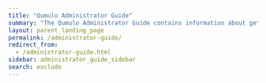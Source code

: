 ```yaml
---
title: "Qumulo Administrator Guide"
summary: "The Qumulo Administrator Guide contains information about getting started with, upgrading, and configuring Qumulo Core; working with the Web UI and <code>qq</code> CLI; protecting and moving your data; and working with file system protocols."
layout: parent_landing_page
permalink: /administrator-guide/
redirect_from:
  - /administrator-guide.html
sidebar: administrator_guide_sidebar
search: exclude
---
```

